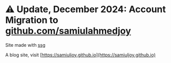 # ⚠ Update, December 2024: Account Migration to [github.com/samiulahmedjoy](https://github.com/samiulahmedjoy)

Site made with [ssg](https://github.com/samiuljoy/ssg)

A blog site, visit [https://samiuljoy.github.io](https://samiuljoy.github.io)
